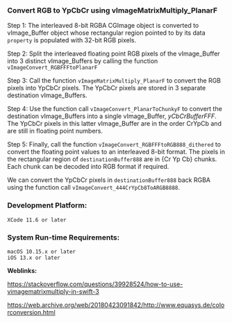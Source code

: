 ### Convert RGB to YpCbCr using vImageMatrixMultiply_PlanarF

Step 1: The interleaved 8-bit RGBA CGImage object is converted to vImage_Buffer object whose rectangular region pointed to by its data `property` is populated with 32-bit RGB pixels.


Step 2: Split the interleaved floating point RGB pixels of the vImage_Buffer into 3 distinct vImage_Buffers by calling the function `vImageConvert_RGBFFFtoPlanarF`

Step 3: Call the function `vImageMatrixMultiply_PlanarF` to convert the RGB pixels into YpCbCr pixels. The YpCbCr pixels are stored in 3 separate destination vImage_Buffers.

Step 4: Use the function call `vImageConvert_PlanarToChunkyF` to convert the destination  vImage_Buffers into a single vImage_Buffer, *yCbCrBufferFFF*. The YpCbCr pixels in this latter vImage_Buffer are in the order CrYpCb and are still in floating point numbers.

Step 5: Finally, call the function `vImageConvert_RGBFFFtoRGB888_dithered` to convert the floating point values to an interleaved 8-bit format. The pixels in the rectangular region of `destinationBuffer888` are  in {Cr Yp Cb} chunks. Each chunk can be decoded into RGB format if required.

We can convert the YpCbCr pixels in `destinationBuffer888` back RGBA using the function call `vImageConvert_444CrYpCb8ToARGB8888`.


### Development Platform:

    XCode 11.6 or later

### System Run-time Requirements:

    macOS 10.15.x or later
    iOS 13.x or later



**Weblinks:**

https://stackoverflow.com/questions/39928524/how-to-use-vimagematrixmultiply-in-swift-3

https://web.archive.org/web/20180423091842/http://www.equasys.de/colorconversion.html


